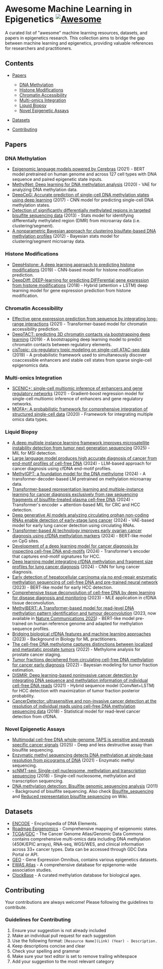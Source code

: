 # Awesome Machine Learning in Epigenetics [![Awesome](https://awesome.re/badge.svg)](https://awesome.re)

A curated list of "awesome" machine learning resources, datasets, and papers in epigenetics research. This collection aims to bridge the gap between machine learning and epigenetics, providing valuable references for researchers and practitioners.

## Contents

- [Papers](#papers)
  - [DNA Methylation](#dna-methylation)
  - [Histone Modifications](#histone-modifications)
  - [Chromatin Accessibility](#chromatin-accessibility)
  - [Multi-omics Integration](#multi-omics-integration)
  - [Liquid Biopsy](#liquid-biopsy)
  - [Novel Epigenetic Assays](#novel-epigenetic-assays)

- [Datasets](#datasets)
- [Contributing](#contributing)

## Papers

### DNA Methylation
- [Epigenomic language models powered by Cerebras](https://arxiv.org/abs/2112.07571) (2021) - BERT model pretrained on human genome and across 127 cell types with DNA sequence and paired epigenetic state inputs. 
- [MethylNet: Deep learning for DNA methylation analysis](https://bmcbioinformatics.biomedcentral.com/articles/10.1186/s12859-020-3443-8) (2020) - VAE for analyzing DNA methylation data.
- [DeepCpG: Accurate prediction of single-cell DNA methylation states using deep learning](https://genomebiology.biomedcentral.com/articles/10.1186/s13059-017-1189-z) (2017) - CNN model for predicting single-cell DNA methylation states.
- [Detection of significantly differentially methylated regions in targeted bisulfite sequencing data](https://academic.oup.com/bioinformatics/article/29/13/1647/200453) (2013) - Stats model for identifying differentially methylated region (DMR) from microarray data (i.e. clustering/segment).
- [A nonparametric Bayesian approach for clustering bisulfate-based DNA methylation profiles](https://link.springer.com/article/10.1186/1471-2164-13-S6-S20) (2012) - Bayesian stats model for clustering/segment microarray data. 

### Histone Modifications

- [DeepHistone: A deep learning approach to predicting histone modifications](https://bmcgenomics.biomedcentral.com/articles/10.1186/s12864-019-5489-4) (2019) - CNN-based model for histone modification prediction.
- [DeepDiff: DEEP-learning for predicting DIFFerential gene expression from histone modifications](https://academic.oup.com/bioinformatics/article/34/17/i891/5093224) (2018) - Hybrid (attention + LSTM) deep learning model for gene expression prediction from histone modification.

### Chromatin Accessibility

- [Effective gene expression prediction from sequence by integrating long-range interactions](https://www.nature.com/articles/s41592-021-01252-x) (2021) - Transformer-based model for chromatin accessibility prediction.
- [DeepTACT: predicting 3D chromatin contacts via bootstrapping deep learning](https://academic.oup.com/nar/article/47/10/e60/5380496) (2019) - A bootstrapping deep learning model to predict chromatin contacts between regulatory elements.
- [cisTopic: cis-regulatory topic modeling on single-cell ATAC-seq data](https://www.nature.com/articles/s41592-019-0367-1) (2019) - A probabilistic framework used to simultaneously discover coaccessible enhancers and stable cell states from sparse single-cell epigenomics data.

### Multi-omics Integration
- [SCENIC+: single-cell multiomic inference of enhancers and gene regulatory networks](https://www.nature.com/articles/s41592-023-01938-4) (2021) - Gradient-boost regression model for single-cell multiomic inference of enhancers and gene regulatory networks. 
- [MOFA+: A probabilistic framework for comprehensive integration of structured single-cell data](https://genomebiology.biomedcentral.com/articles/10.1186/s13059-020-02015-1) (2020) - Framework for integrating multiple omics data types.

### Liquid Biopsy
- [A deep multiple instance learning framework improves microsatellite instability detection from tumor next generation sequencing](https://www.nature.com/articles/s41467-023-35823-7) (2025) - MIL for MSI detection.
- [Large language model produces high accurate diagnosis of cancer from end-motif profiles of cell-free DNA](https://academic.oup.com/bib/article/25/5/bbae430/7747593) (2024) - LLM-based approach for cancer diagnosis using cfDNA end-motif profiles.
- [MethylGPT: a foundation model for the DNA methylome](https://www.biorxiv.org/content/10.1101/2024.10.30.621013v2) (2024) - A transformer-decoder-based LM pretrained on methylation microarray data.
- [Transformer-based representation learning and multiple-instance learning for cancer diagnosis exclusively from raw sequencing fragments of bisulfite-treated plasma cell-free DNA](https://febs.onlinelibrary.wiley.com/doi/10.1002/1878-0261.13745) (2024) - Transformer's encoder + attention-based MIL for CRC and HCC detection.
- [Deep generative AI models analyzing circulating orphan non-coding RNAs enable detection of early-stage lung cancer](https://www.nature.com/articles/s41467-024-53851-9) (2024) - VAE-based model for early lung cancer detection using circulating RNAs.
- [Transformer-based AI technology improves early ovarian cancer diagnosis using cfDNA methylation markers](https://www.sciencedirect.com/science/article/pii/S266637912400380X) (2024) - BERT-like model on CpG sites.
- [Development of a deep learning model for cancer diagnosis by inspecting cell-free DNA end-motifs](https://www.nature.com/articles/s41698-024-00635-5) (2024) - Transformer's encoder that captures end-motif signatures for HCC.
- [Deep learning model integrating cfDNA methylation and fragment size profiles for lung cancer diagnosis](https://www.nature.com/articles/s41598-024-63411-2) (2024) - CNN for lung cancer diagnosis.
- [Early detection of hepatocellular carcinoma via no end-repair enzymatic methylation sequencing of cell-free DNA and pre-trained neural network](https://genomemedicine.biomedcentral.com/articles/10.1186/s13073-023-01238-8) (2023) - BERT-like model for early HCC detection.
- [Comprehensive tissue deconvolution of cell-free DNA by deep learning for disease diagnosis and monitoring](https://www.pnas.org/doi/10.1073/pnas.2305236120) (2023) - MLE application in cfDNA tissue deconvolution.
- [MethylBERT: A Transformer-based model for read-level DNA methylation pattern identification and tumour deconvolution](https://www.biorxiv.org/content/10.1101/2023.10.29.564590v3) (2023, now available in [Nature Communications 2025](https://www.nature.com/articles/s41467-025-55920-z)) - BERT-like model pre-trained on human reference genome and adapted for methylation sequence profiles.
- [Bridging biological cfDNA features and machine learning approaches](https://www.cell.com/trends/genetics/fulltext/S0168-9525(23)00019-7) (2023) - Background in Biology for ML practitioners.
- [The cell-free DNA methylome captures distinctions between localized and metastatic prostate tumors](https://www.nature.com/articles/s41467-022-34012-2) (2022) - Methylome analysis for prostate cancer staging.
- [Tumor fractions deciphered from circulating cell-free DNA methylation for cancer early diagnosis](https://www.nature.com/articles/s41467-022-35320-3) (2022) - Bayesian modeling for tumor fraction estimation.
- [DISMIR: Deep learning-based noninvasive cancer detection by integrating DNA sequence and methylation information of individual cell-free DNA reads](https://academic.oup.com/bib/article/22/6/bbab250/6318194) (2021) - Hybrid sequence model (ConvNet+LSTM) for HCC detection with maximization of tumor fraction posterior probability.
- [CancerDetector: ultrasensitive and non-invasive cancer detection at the resolution of individual reads using cell-free DNA methylation sequencing data](https://academic.oup.com/nar/article/46/15/e89/5036349) (2018) - Statistical model for read-level cancer detection from cfDNA.

### Novel Epigenetic Assays
- [Multimodal cell-free DNA whole-genome TAPS is sensitive and reveals specific cancer signals](https://www.nature.com/articles/s41467-024-55428-y) (2025) - Deep and less destructive assay than bisulfite sequencing.
- [Enzymatic methyl sequencing detects DNA methylation at single-base resolution from picograms of DNA](https://www.nature.com/articles/s41592-021-01103-7) (2021) - Enzymatic methyl sequencing.
- [scNMT-seq: Single-cell nucleosome, methylation and transcription sequencing](https://www.nature.com/articles/s41467-018-03149-4) (2018) - Single-cell nucleosome, methylation and transcription sequencing.
- [DNA methylation detection: Bisulfite genomic sequencing analysis](https://link.springer.com/protocol/10.1007/978-1-61779-316-5_2) (2011) - Background of bisulfite sequencing. Also check [Bisulfite_sequencing](https://en.wikipedia.org/wiki/Bisulfite_sequencing) and [Reduced representation bisulfite sequencing](https://en.wikipedia.org/wiki/Reduced_representation_bisulfite_sequencing) on Wiki.

## Datasets

- [ENCODE](https://www.encodeproject.org/) - Encyclopedia of DNA Elements.
- [Roadmap Epigenomics](http://www.roadmapepigenomics.org/) - Comprehensive
  mapping of epigenomic states.
- [TCGA](https://www.cancer.gov/ccg/research/genome-sequencing/tcga)/[GDC](https://portal.gdc.cancer.gov/) - The Cancer Genome Atlas/Genomic Data Commons contains comprehensive multi-omics data including DNA methylation (450K/EPIC arrays), RNA-seq, WGS/WES, and clinical information across 33+ cancer types. Data can be accessed through GDC Data Portal or API.
- [GEO](https://www.ncbi.nlm.nih.gov/geo/) - Gene Expression Omnibus, contains various epigenetics datasets.
- [EWAS Atlas](https://bigd.big.ac.cn/ewas/) - A comprehensive database for epigenome-wide association studies.
- [ClockBase](http://gladyshevlab.org:3838/ClockBase/) - A curated methylation database for biological ages.

## Contributing

Your contributions are always welcome! Please following the guidelines to contribute.

### Guidelines for Contributing

1. Ensure your suggestion is not already included
2. Make an individual pull request for each suggestion
3. Use the following format: `[Resource Name](Link) (Year) - Description.`
4. Keep descriptions concise and clear
5. Check your spelling and grammar
6. Make sure your text editor is set to remove trailing whitespace
7. Add your suggestion to the most relevant category
